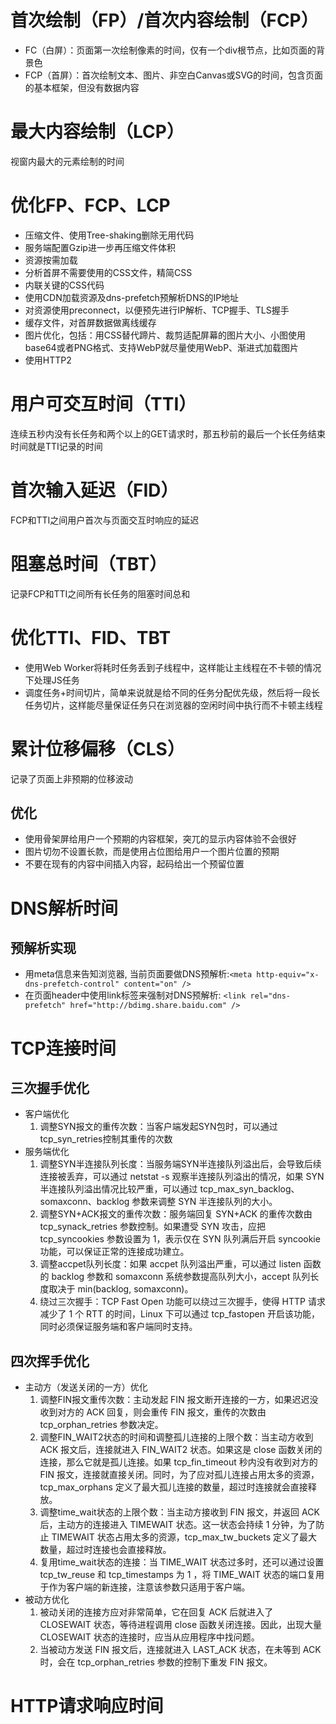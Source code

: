 # 首次绘制（FP）/首次内容绘制（FCP）
- FC（白屏）：页面第一次绘制像素的时间，仅有一个div根节点，比如页面的背景色
- FCP（首屏）：首次绘制文本、图片、非空白Canvas或SVG的时间，包含页面的基本框架，但没有数据内容

# 最大内容绘制（LCP）
视窗内最大的元素绘制的时间

# 优化FP、FCP、LCP
- 压缩文件、使用Tree-shaking删除无用代码
- 服务端配置Gzip进一步再压缩文件体积
- 资源按需加载
- 分析首屏不需要使用的CSS文件，精简CSS
- 内联关键的CSS代码
- 使用CDN加载资源及dns-prefetch预解析DNS的IP地址
- 对资源使用preconnect，以便预先进行IP解析、TCP握手、TLS握手
- 缓存文件，对首屏数据做离线缓存
- 图片优化，包括：用CSS替代蹄片、裁剪适配屏幕的图片大小、小图使用base64或者PNG格式、支持WebP就尽量使用WebP、渐进式加载图片
- 使用HTTP2

# 用户可交互时间（TTI）
连续五秒内没有长任务和两个以上的GET请求时，那五秒前的最后一个长任务结束时间就是TTI记录的时间

# 首次输入延迟（FID）
FCP和TTI之间用户首次与页面交互时响应的延迟

# 阻塞总时间（TBT）
记录FCP和TTI之间所有长任务的阻塞时间总和

# 优化TTI、FID、TBT
- 使用Web Worker将耗时任务丢到子线程中，这样能让主线程在不卡顿的情况下处理JS任务
- 调度任务+时间切片，简单来说就是给不同的任务分配优先级，然后将一段长任务切片，这样能尽量保证任务只在浏览器的空闲时间中执行而不卡顿主线程

# 累计位移偏移（CLS）
记录了页面上非预期的位移波动

## 优化
- 使用骨架屏给用户一个预期的内容框架，突兀的显示内容体验不会很好
- 图片切勿不设置长款，而是使用占位图给用户一个图片位置的预期
- 不要在现有的内容中间插入内容，起码给出一个预留位置

# DNS解析时间

## 预解析实现
- 用meta信息来告知浏览器, 当前页面要做DNS预解析:`<meta http-equiv="x-dns-prefetch-control" content="on" />`
- 在页面header中使用link标签来强制对DNS预解析: `<link rel="dns-prefetch" href="http://bdimg.share.baidu.com" />`

# TCP连接时间

## 三次握手优化
- 客户端优化
    1. 调整SYN报文的重传次数：当客户端发起SYN包时，可以通过tcp_syn_retries控制其重传的次数
- 服务端优化
    1. 调整SYN半连接队列长度：当服务端SYN半连接队列溢出后，会导致后续连接被丢弃，可以通过 netstat -s 观察半连接队列溢出的情况，如果 SYN 半连接队列溢出情况比较严重，可以通过 tcp_max_syn_backlog、somaxconn、backlog 参数来调整 SYN 半连接队列的大小。
    2. 调整SYN+ACK报文的重传次数：服务端回复 SYN+ACK 的重传次数由 tcp_synack_retries 参数控制。如果遭受 SYN 攻击，应把 tcp_syncookies 参数设置为 1，表示仅在 SYN 队列满后开启 syncookie 功能，可以保证正常的连接成功建立。
    3. 调整accpet队列长度：如果 accpet 队列溢出严重，可以通过 listen 函数的 backlog 参数和 somaxconn 系统参数提高队列大小，accept 队列长度取决于 min(backlog, somaxconn)。
    4. 绕过三次握手：TCP Fast Open 功能可以绕过三次握手，使得 HTTP 请求减少了 1 个 RTT 的时间，Linux 下可以通过 tcp_fastopen 开启该功能，同时必须保证服务端和客户端同时支持。

## 四次挥手优化
- 主动方（发送关闭的一方）优化
    1. 调整FIN报文重传次数：主动发起 FIN 报文断开连接的一方，如果迟迟没收到对方的 ACK 回复，则会重传 FIN 报文，重传的次数由 tcp_orphan_retries 参数决定。
    2. 调整FIN_WAIT2状态的时间和调整孤儿连接的上限个数：当主动方收到 ACK 报文后，连接就进入 FIN_WAIT2 状态。如果这是 close 函数关闭的连接，那么它就是孤儿连接。如果 tcp_fin_timeout 秒内没有收到对方的 FIN 报文，连接就直接关闭。同时，为了应对孤儿连接占用太多的资源，tcp_max_orphans 定义了最大孤儿连接的数量，超过时连接就会直接释放。
    3. 调整time_wait状态的上限个数：当主动方接收到 FIN 报文，并返回 ACK 后，主动方的连接进入 TIMEWAIT 状态。这一状态会持续 1 分钟，为了防止 TIMEWAIT 状态占用太多的资源，tcp_max_tw_buckets 定义了最大数量，超过时连接也会直接释放。
    4. 复用time_wait状态的连接：当 TIME_WAIT 状态过多时，还可以通过设置 tcp_tw_reuse 和 tcp_timestamps 为 1 ，将 TIME_WAIT 状态的端口复用于作为客户端的新连接，注意该参数只适用于客户端。
- 被动方优化
    1. 被动关闭的连接方应对非常简单，它在回复 ACK 后就进入了 CLOSEWAIT 状态，等待进程调用 close 函数关闭连接。因此，出现大量 CLOSEWAIT 状态的连接时，应当从应用程序中找问题。
    2. 当被动方发送 FIN 报文后，连接就进入 LAST_ACK 状态，在未等到 ACK 时，会在 tcp_orphan_retries 参数的控制下重发 FIN 报文。

# HTTP请求响应时间


